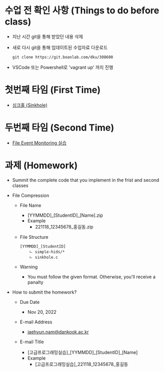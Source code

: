 # 수업 전 확인 사항 (Things to do before class)

- 지난 시간 git을 통해 받았던 내용 삭제

- 새로 다시 git을 통해 업데이트된 수업자료 다운로드

    ```
    git clone https://git.boanlab.com/dku/308600
    ```

- VSCode 또는 Powershell로 'vagrant up' 까지 진행

# 첫번째 타임 (First Time)

- [싱크홀 (Sinkhole)](../../problems/sinkhole/README.md)

# 두번째 타임 (Second Time)

- [File Event Monitoring 실습](file_event_monitoring.md)

# 과제 (Homework)

- Summit the complete code that you implement in the frist and second classes

- File Compression

    - File Name
        - [YYMMDD]\_[StudentID]\_[Name].zip
        - Example
            - 221118\_12345678\_홍길동.zip

    - File Structure
        ```
        [YYMMDD]_[StudentID]
            ㄴ simple-hids/*
            ㄴ sinkhole.c
        ```

    - Warning
        - You must follow the given format. Otherwise, you'll receive a panalty

- How to submit the homework?

    - Due Date
        - Nov 20, 2022

    - E-mail Address
        - jaehyun.nam@dankook.ac.kr

    - E-mail Title
        - [고급프로그래밍실습]\_[YYMMDD]\_[StudentID]\_[Name]
        - Example
            - [고급프로그래밍실습]\_221118\_12345678\_홍길동
